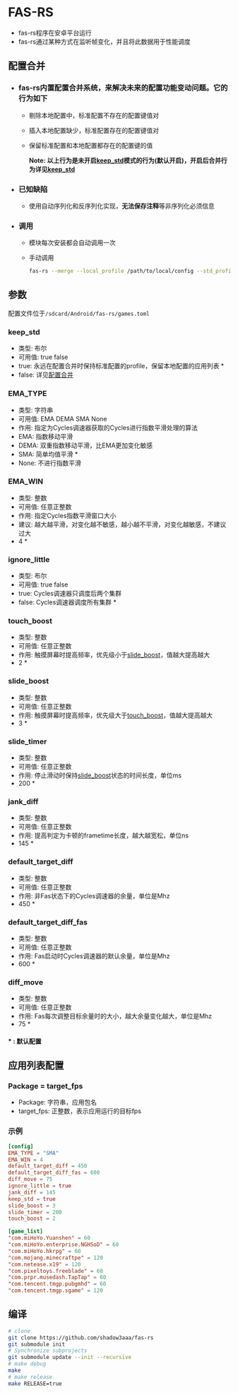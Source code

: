 # **FAS-RS**

- fas-rs程序在安卓平台运行
- fas-rs通过某种方式在监听帧变化，并且将此数据用于性能调度

## **配置合并**

- ### fas-rs内置配置合并系统，来解决未来的配置功能变动问题。它的行为如下

  - 剔除本地配置中，标准配置不存在的配置键值对
  - 插入本地配置缺少，标准配置存在的配置键值对
  - 保留标准配置和本地配置都存在的配置键的值

    **Note: 以上行为是未开启[keep_std](#keep_std)模式的行为(默认开启)，开启后合并行为详见[keep_std](#keep_std)**

- ### 已知缺陷

  - 使用自动序列化和反序列化实现，**无法保存注释**等非序列化必须信息

- ### 调用

  - 模块每次安装都会自动调用一次
  - 手动调用

    ```bash
    fas-rs --merge --local_profile /path/to/local/config --std_profile /path/to/std/config
    ```

## **参数**

配置文件位于`/sdcard/Android/fas-rs/games.toml`

### **keep_std**

- 类型: 布尔
- 可用值: true false
- true: 永远在配置合并时保持标准配置的profile，保留本地配置的应用列表 *
- false: 详见[配置合并](#配置合并)

### **EMA_TYPE**

- 类型: 字符串
- 可用值: EMA DEMA SMA None
- 作用: 指定为Cycles调速器获取的Cycles进行指数平滑处理的算法
- EMA: 指数移动平滑
- DEMA: 双重指数移动平滑，比EMA更加变化敏感
- SMA: 简单均值平滑 *
- None: 不进行指数平滑

### **EMA_WIN**

- 类型: 整数
- 可用值: 任意正整数
- 作用: 指定Cycles指数平滑窗口大小
- 建议: 越大越平滑，对变化越不敏感，越小越不平滑，对变化越敏感，不建议过大
- 4 *

### **ignore_little**

- 类型: 布尔
- 可用值: true false
- true: Cycles调速器只调度后两个集群
- false: Cycles调速器调度所有集群 *

### **touch_boost**

- 类型: 整数
- 可用值: 任意正整数
- 作用: 触摸屏幕时提高频率，优先级小于[slide_boost](#slide_boost)，值越大提高越大
- 2 *

### **slide_boost**

- 类型: 整数
- 可用值: 任意正整数
- 作用: 触摸屏幕时提高频率，优先级大于[touch_boost](#touch_boost)，值越大提高越大
- 3 *

### **slide_timer**

- 类型: 整数
- 可用值: 任意正整数
- 作用: 停止滑动时保持[slide_boost](#slide_boost)状态的时间长度，单位ms
- 200 *

### **jank_diff**

- 类型: 整数
- 可用值: 任意正整数
- 作用: 提高判定为卡顿的frametime长度，越大越宽松，单位ns
- 145 *

### **default_target_diff**

- 类型: 整数
- 可用值: 任意正整数
- 作用: 非Fas状态下的Cycles调速器的余量，单位是Mhz
- 450 *

### **default_target_diff_fas**

- 类型: 整数
- 可用值: 任意正整数
- 作用: Fas启动时Cycles调速器的默认余量，单位是Mhz
- 600 *

### **diff_move**

- 类型: 整数
- 可用值: 任意正整数
- 作用: Fas每次调整目标余量时的大小，越大余量变化越大，单位是Mhz
- 75 *

#### **\* : 默认配置**

## **应用列表配置**

### **Package = target_fps**

- Package: 字符串，应用包名
- target_fps: 正整数，表示应用运行的目标fps

### **示例**

```toml
[config]
EMA_TYPE = "SMA"
EMA_WIN = 4
default_target_diff = 450
default_target_diff_fas = 600
diff_move = 75
ignore_little = true
jank_diff = 145
keep_std = true
slide_boost = 3
slide_timer = 200
touch_boost = 2

[game_list]
"com.miHoYo.Yuanshen" = 60
"com.miHoYo.enterprise.NGHSoD" = 60
"com.miHoYo.hkrpg" = 60
"com.mojang.minecraftpe" = 120
"com.netease.x19" = 120
"com.pixeltoys.freeblade" = 60
"com.prpr.musedash.TapTap" = 60
"com.tencent.tmgp.pubgmhd" = 60
"com.tencent.tmgp.sgame" = 120
```

## 编译

```bash
# clone
git clone https://github.com/shadow3aaa/fas-rs
git submodule init
# Synchronize subprojects
git submodule update --init --recursive
# make debug
make
# make release
make RELEASE=true
```
